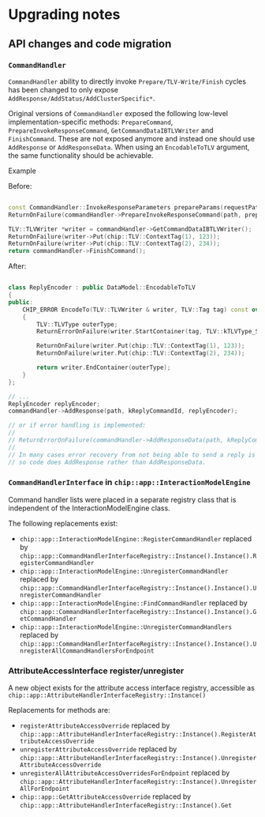 # Upgrading notes

## API changes and code migration

### `CommandHandler`

`CommandHandler` ability to directly invoke `Prepare/TLV-Write/Finish` cycles
has been changed to only expose `AddResponse/AddStatus/AddClusterSpecific*`.

Original versions of `CommandHandler` exposed the following low-level
implementation-specific methods: `PrepareCommand`,
`PrepareInvokeResponseCommand`, `GetCommandDataIBTLVWriter` and `FinishCommand`.
These are not exposed anymore and instead one should use `AddResponse` or
`AddResponseData`. When using an `EncodableToTLV` argument, the same
functionality should be achievable.

Example

Before:

```cpp

const CommandHandler::InvokeResponseParameters prepareParams(requestPath);
ReturnOnFailure(commandHandler->PrepareInvokeResponseCommand(path, prepareParams));

TLV::TLVWriter *writer = commandHandler->GetCommandDataIBTLVWriter();
ReturnOnFailure(writer->Put(chip::TLV::ContextTag(1), 123));
ReturnOnFailure(writer->Put(chip::TLV::ContextTag(2), 234));
return commandHandler->FinishCommand();
```

After:

```cpp

class ReplyEncoder : public DataModel::EncodableToTLV
{
public:
    CHIP_ERROR EncodeTo(TLV::TLVWriter & writer, TLV::Tag tag) const override
    {
        TLV::TLVType outerType;
        ReturnErrorOnFailure(writer.StartContainer(tag, TLV::kTLVType_Structure, outerType));

        ReturnOnFailure(writer.Put(chip::TLV::ContextTag(1), 123));
        ReturnOnFailure(writer.Put(chip::TLV::ContextTag(2), 234));

        return writer.EndContainer(outerType);
    }
};

// ...
ReplyEncoder replyEncoder;
commandHandler->AddResponse(path, kReplyCommandId, replyEncoder);

// or if error handling is implemented:
//
// ReturnErrorOnFailure(commandHandler->AddResponseData(path, kReplyCommandId, replyEncoder));
//
// In many cases error recovery from not being able to send a reply is not easy or expected,
// so code does AddResponse rather than AddResponseData.

```

### `CommandHandlerInterface` in `chip::app::InteractionModelEngine`

Command handler lists were placed in a separate registry class that is
independent of the InteractionModelEngine class.

The following replacements exist:

-   `chip::app::InteractionModelEngine::RegisterCommandHandler` replaced by
    `chip::app::CommandHandlerInterfaceRegistry::Instance().Instance().RegisterCommandHandler`
-   `chip::app::InteractionModelEngine::UnregisterCommandHandler` replaced by
    `chip::app::CommandHandlerInterfaceRegistry::Instance().Instance().UnregisterCommandHandler`
-   `chip::app::InteractionModelEngine::FindCommandHandler` replaced by
    `chip::app::CommandHandlerInterfaceRegistry::Instance().Instance().GetCommandHandler`
-   `chip::app::InteractionModelEngine::UnregisterCommandHandlers` replaced by
    `chip::app::CommandHandlerInterfaceRegistry::Instance().Instance().UnregisterAllCommandHandlersForEndpoint`

### AttributeAccessInterface register/unregister


A new object exists for the attribute access interface registry, accessible
as `chip::app::AttributeHandlerInterfaceRegistry::Instance()`


Replacements for methods are:

-   `registerAttributeAccessOverride` replaced by
    `chip::app::AttributeHandlerInterfaceRegistry::Instance().RegisterAttributeAccessOverride`
-   `unregisterAttributeAccessOverride` replaced by
    `chip::app::AttributeHandlerInterfaceRegistry::Instance().UnregisterAttributeAccessOverride`
-   `unregisterAllAttributeAccessOverridesForEndpoint` replaced by
    `chip::app::AttributeHandlerInterfaceRegistry::Instance().UnregisterAllForEndpoint`
-   `chip::app::GetAttributeAccessOverride` replaced by
    `chip::app::AttributeHandlerInterfaceRegistry::Instance().Get`

